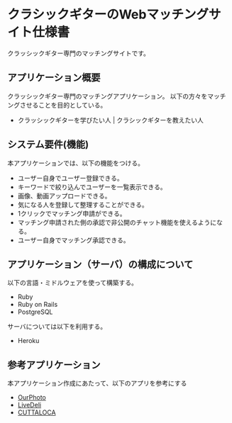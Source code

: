 # クラシックギターのWebマッチングサイト仕様書

クラッシックギター専門のマッチングサイトです。


## アプリケーション概要

クラッシックギター専門のマッチングアプリケーション。
以下の方々をマッチングさせることを目的としている。

- クラッシックギターを学びたい人       | クラシックギターを教えたい人


## システム要件(機能)

本アプリケーションでは、以下の機能をつける。

- ユーザー自身でユーザー登録できる。
- キーワードで絞り込んでユーザーを一覧表示できる。
- 画像、動画アップロードできる。
- 気になる人を登録して整理することができる。
- 1クリックでマッチング申請ができる。
- マッチング申請された側の承認で非公開のチャット機能を使えるようになる。
- ユーザー自身でマッチング承認できる。


## アプリケーション（サーバ）の構成について

以下の言語・ミドルウェアを使って構築する。

- Ruby
- Ruby on Rails
- PostgreSQL

サーバについては以下を利用する。

- Heroku


## 参考アプリケーション

本アプリケーション作成にあたって、以下のアプリを参考にする

- [OurPhoto](https://our-photo.co/)
- [LiveDeli](https://www.livedeli.com/)
- [CUTTALOCA](http://cuttaloca.com/)
